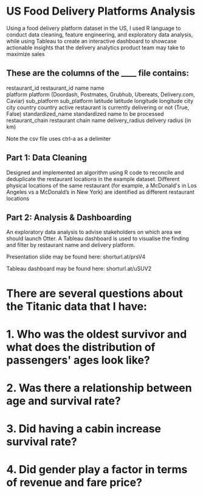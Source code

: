 # US Food Delivery Platforms Analysis

Using a food delivery platform dataset in the US, I used R language to conduct data cleaning, feature engineering, and exploratory data analysis, while using Tableau to create an interactive dashboard to showcase actionable insights that the delivery analytics product team may take to maximize sales

## These are the columns of the ____ file contains:

restaurant_id       restaurant_id
name                name  
platform            platform
                    (Doordash, Postmates, Grubhub, Ubereats, Delivery.com, Caviar)
sub_platform        sub_platform
latitude            latitude
longitude           longitude
city                city
country             country
active              restaurant is currently delivering or not
                    (True, False)
standardized_name   standardized name to be processed
restaurant_chain    restaurant chain name
delivery_radius     delivery radius (in km)

Note the csv file uses ctrl-a as a delimiter

## Part 1: Data Cleaning 

Designed and implemented an algorithm using R code to reconcile and deduplicate the restaurant locations in the example dataset. Different physical locations of the same restaurant (for example, a McDonald's in Los Angeles vs a McDonald’s in New York) are identified as different restaurant locations

## Part 2: Analysis & Dashboarding

An exploratory data analysis to advise stakeholders on which area we should launch Otter. 
A Tableau dashboard is used to visualise the finding and filter by restaurant name and delivery platform.

Presentation slide may be found here: shorturl.at/prsV4

Tableau dashboard may be found here: shorturl.at/uSUV2

# There are several questions about the Titanic data that I have:

# 1. Who was the oldest survivor and what does the distribution of passengers' ages look like?
# 2. Was there a relationship between age and survival rate?
# 3. Did having a cabin increase survival rate?
# 4. Did gender play a factor in terms of revenue and fare price?
